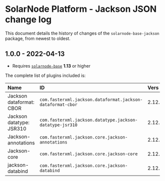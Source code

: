 # SolarNode Platform - Jackson JSON change log

This document details the history of changes of the `solarnode-base-jackson` package, from newest to
oldest.

## 1.0.0 - 2022-04-13

 * Requires [`solarnode-base`](../../solarnode-base/debian) **1.13** or higher

The complete list of plugins included is:

| Name                     | ID                                                         | Vers   |
|:-------------------------|:-----------------------------------------------------------|:-------|
| Jackson dataformat: CBOR | `com.fasterxml.jackson.dataformat.jackson-dataformat-cbor` | 2.12.3 |
| Jackson datatype: JSR310 | `com.fasterxml.jackson.datatype.jackson-datatype-jsr310`   | 2.12.3 |
| Jackson-annotations      | `com.fasterxml.jackson.core.jackson-annotations`           | 2.12.3 |
| Jackson-core             | `com.fasterxml.jackson.core.jackson-core`                  | 2.12.3 |
| jackson-databind         | `com.fasterxml.jackson.core.jackson-databind`              | 2.12.3 |
